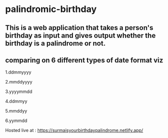 # palindromic-birthday
## This is a web application that takes a person's birthday as input and gives output whether the birthday is a palindrome or not.
## comparing on 6 different types of date format viz
1.ddmmyyyy

2.mmddyyyy

3.yyyymmdd

4.ddmmyy

5.mmddyy

6.yymmdd

Hosted live at : https://surmaisyourbirthdaypalindrome.netlify.app/
